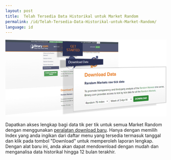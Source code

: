 ```yaml
---
layout: post
title:  Telah Tersedia Data Historikal untuk Market Random
permalink: /id/Telah-Tersedia-Data-Historikal-untuk-Market-Random/
language: id
---
```


[![](/images/24673887_orig.png)](https://www.binary.com/get-started/random-markets?l=ID&utm_medium=social&utm_source=blog&utm_content=whatsnew#random_download)

Dapatkan akses lengkap bagi data tik per tik untuk semua Market Random dengan menggunakan [peralatan download baru](https://www.binary.com/get-started/random-markets?l=ID&utm_medium=social&utm_source=blog&utm_content=whatsnew#random_download). Hanya dengan memilih Index yang anda ingikan dari daftar menu yang tersedia termasuk tanggal dan klik pada tombol "Download" untuk memperoleh laporan lengkap. Dengan alat baru ini, anda akan dapat mendownload dengan mudah dan menganalisa data historikal hingga 12 bulan terakhir.
